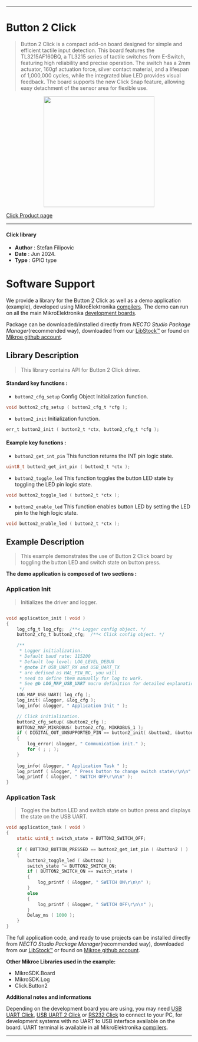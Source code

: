 
---
# Button 2 Click

> Button 2 Click is a compact add-on board designed for simple and efficient tactile input detection. This board features the TL3215AF160BQ, a TL3215 series of tactile switches from E-Switch, featuring high reliability and precise operation. The switch has a 2mm actuator, 160gf actuation force, silver contact material, and a lifespan of 1,000,000 cycles, while the integrated blue LED provides visual feedback. The board supports the new Click Snap feature, allowing easy detachment of the sensor area for flexible use.

<p align="center">
  <img src="https://download.mikroe.com/images/click_for_ide/button2_click.png" height=300px>
</p>

[Click Product page](https://www.mikroe.com/button-2-click)

---


#### Click library

- **Author**        : Stefan Filipovic
- **Date**          : Jun 2024.
- **Type**          : GPIO type


# Software Support

We provide a library for the Button 2 Click
as well as a demo application (example), developed using MikroElektronika
[compilers](https://www.mikroe.com/necto-studio).
The demo can run on all the main MikroElektronika [development boards](https://www.mikroe.com/development-boards).

Package can be downloaded/installed directly from *NECTO Studio Package Manager*(recommended way), downloaded from our [LibStock&trade;](https://libstock.mikroe.com) or found on [Mikroe github account](https://github.com/MikroElektronika/mikrosdk_click_v2/tree/master/clicks).

## Library Description

> This library contains API for Button 2 Click driver.

#### Standard key functions :

- `button2_cfg_setup` Config Object Initialization function.
```c
void button2_cfg_setup ( button2_cfg_t *cfg );
```

- `button2_init` Initialization function.
```c
err_t button2_init ( button2_t *ctx, button2_cfg_t *cfg );
```

#### Example key functions :

- `button2_get_int_pin` This function returns the INT pin logic state.
```c
uint8_t button2_get_int_pin ( button2_t *ctx );
```

- `button2_toggle_led` This function toggles the button LED state by toggling the LED pin logic state.
```c
void button2_toggle_led ( button2_t *ctx );
```

- `button2_enable_led` This function enables button LED by setting the LED pin to the high logic state.
```c
void button2_enable_led ( button2_t *ctx );
```

## Example Description

> This example demonstrates the use of Button 2 Click board by toggling the button LED and switch state on button press.

**The demo application is composed of two sections :**

### Application Init

> Initializes the driver and logger.

```c

void application_init ( void )
{
    log_cfg_t log_cfg;  /**< Logger config object. */
    button2_cfg_t button2_cfg;  /**< Click config object. */

    /** 
     * Logger initialization.
     * Default baud rate: 115200
     * Default log level: LOG_LEVEL_DEBUG
     * @note If USB_UART_RX and USB_UART_TX 
     * are defined as HAL_PIN_NC, you will 
     * need to define them manually for log to work. 
     * See @b LOG_MAP_USB_UART macro definition for detailed explanation.
     */
    LOG_MAP_USB_UART( log_cfg );
    log_init( &logger, &log_cfg );
    log_info( &logger, " Application Init " );

    // Click initialization.
    button2_cfg_setup( &button2_cfg );
    BUTTON2_MAP_MIKROBUS( button2_cfg, MIKROBUS_1 );
    if ( DIGITAL_OUT_UNSUPPORTED_PIN == button2_init( &button2, &button2_cfg ) ) 
    {
        log_error( &logger, " Communication init." );
        for ( ; ; );
    }
    
    log_info( &logger, " Application Task " );
    log_printf ( &logger, " Press button to change switch state\r\n\n" );
    log_printf ( &logger, " SWITCH OFF\r\n\n" );
}

```

### Application Task

> Toggles the button LED and switch state on button press and displays the state on the USB UART.

```c
void application_task ( void )
{
    static uint8_t switch_state = BUTTON2_SWITCH_OFF;
    
    if ( BUTTON2_BUTTON_PRESSED == button2_get_int_pin ( &button2 ) )
    {
        button2_toggle_led ( &button2 );
        switch_state ^= BUTTON2_SWITCH_ON;
        if ( BUTTON2_SWITCH_ON == switch_state )
        {
            log_printf ( &logger, " SWITCH ON\r\n\n" );
        }
        else
        {
            log_printf ( &logger, " SWITCH OFF\r\n\n" );
        }
        Delay_ms ( 1000 );
    }
}
```

The full application code, and ready to use projects can be installed directly from *NECTO Studio Package Manager*(recommended way), downloaded from our [LibStock&trade;](https://libstock.mikroe.com) or found on [Mikroe github account](https://github.com/MikroElektronika/mikrosdk_click_v2/tree/master/clicks).

**Other Mikroe Libraries used in the example:**

- MikroSDK.Board
- MikroSDK.Log
- Click.Button2

**Additional notes and informations**

Depending on the development board you are using, you may need
[USB UART Click](https://www.mikroe.com/usb-uart-click),
[USB UART 2 Click](https://www.mikroe.com/usb-uart-2-click) or
[RS232 Click](https://www.mikroe.com/rs232-click) to connect to your PC, for
development systems with no UART to USB interface available on the board. UART
terminal is available in all MikroElektronika
[compilers](https://shop.mikroe.com/compilers).

---
